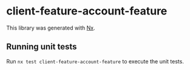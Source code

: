 # client-feature-account-feature

This library was generated with [Nx](https://nx.dev).

## Running unit tests

Run `nx test client-feature-account-feature` to execute the unit tests.
